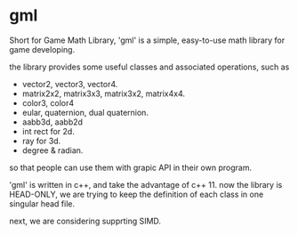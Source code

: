 # gml

Short for Game Math Library, 'gml' is a simple, easy-to-use math library for game developing.

the library provides some useful classes and associated operations, such as 

* vector2, vector3, vector4.
* matrix2x2, matrix3x3, matrix3x2, matrix4x4.
* color3, color4
* eular, quaternion, dual quaternion.
* aabb3d, aabb2d
* int rect for 2d.
* ray for 3d.
* degree & radian.

so that people can use them with grapic API in their own program.

'gml' is written in c++, and take the advantage of c++ 11.
now the library is HEAD-ONLY, we are trying to keep the definition of each class in one singular head file.

next, we are considering supprting SIMD.
